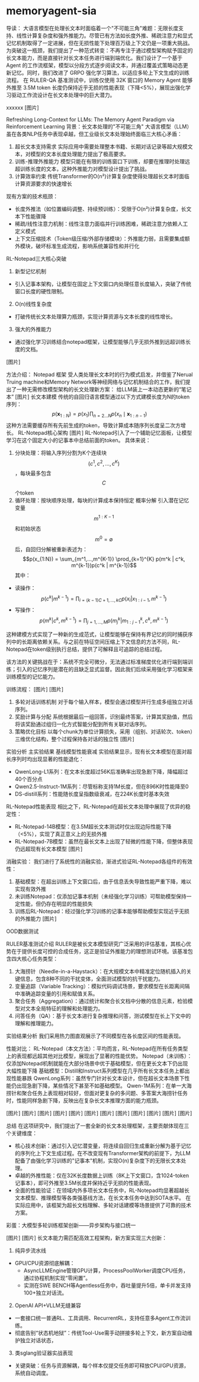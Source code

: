 # memoryagent-sia

导读：
大语言模型在处理长文本时面临着一个"不可能三角"难题：无限长度支持、线性计算复杂度和强外推能力。尽管已有方法如长度外推、稀疏注意力和显式记忆机制取得了一定进展，但在无损性能下处理百万级上下文仍是一项重大挑战。
为突破这一瓶颈，我们提出了一种范式转变：不再专注于通过模型架构赋予固定的长文本能力，而是直接针对长文本任务进行端到端优化。我们设计了一个基于 Agent 的工作流框架，模型以分段方式逐步阅读文本，并通过覆盖式策略动态更新记忆。同时，我们改进了 GRPO 强化学习算法，以适应多轮上下文生成的训练流程。
在 RULER-QA 基准测试中，训练仅使用 32K 窗口的 Memory Agent 能够外推至 3.5M token 长度仍保持近乎无损的性能表现（下降<5%），展现出强化学习驱动工作流设计在长文本处理中的巨大潜力。


xxxxxx
[图片]

Refreshing Long-Context for LLMs: The Memory Agent Paradigm via Reinforcement Learning
背景：长文本处理的"不可能三角"
大语言模型（LLM）虽在各类NLP任务中表现卓越，但工业级长文本处理始终面临三大核心矛盾：
1. 超长文本支持需求 实际应用中需要处理整本书籍、长期对话记录等超大规模文本，对模型的文本长度处理能力提出了极高要求。
2. 训练-推理外推能力 模型只能在有限的训练窗口下训练，却要在推理时处理远超训练长度的文本，这种外推能力对模型设计提出了挑战。
3. 计算效率约束 传统Transformer的O(n²)计算复杂度使得处理超长文本时面临计算资源要求的快速增长

现有方案的技术瓶颈：
- 长度外推法（如位置编码调整、持续预训练）：受限于O(n²)计算复杂度，长文本下性能骤降
- 稀疏/线性注意力机制：线性注意力面临并行训练困难，稀疏注意力依赖人工定义模式
- 上下文压缩技术（Token级压缩/外部存储模块）：外推能力弱，且需要集成额外模块，破坏标准生成流程，影响系统兼容性和并行化


RL-Notepad三大核心突破
1. 新型记忆机制 
  - 引入记事本架构，让模型在固定上下文窗口内处理任意长度输入，突破了传统窗口长度的硬性限制。
2. O(n)线性复杂度
  - 打破传统长文本处理算力瓶颈，实现计算资源与文本长度的线性增长。
3. 强大的外推能力 
  - 通过强化学习训练结合notepad框架，让模型能够几乎无损外推到远超训练长度的文档。


[图片]



方法介绍：
Notepad 框架
受人类处理长文本时的行为模式启发，并借鉴了Nerual Truing machine和Memory Network等神经网络与记忆机制结合的工作，我们提出了一种无需修改模型架构的长文处理新方案：
给LLM装上一本动态更新的“笔记本”
[图片]
长文本建模
传统的自回归语言模型通过以下方式建模长度为N的token序列：
$$p(\mathbf{x}_{1:N})=p(x_1)\prod_{n=2\ldots N}p(x_n \mid \mathbf{x}_{1:n-1})$$
这种方法需要缓存所有先前生成的token，导致计算成本随序列长度呈二次方增长。
RL-Notepad核心架构
[图片]
RL-Notepad引入了一个辅助记忆面板，让模型学习在这个固定大小的记事本中总结前面的token。
具体来说：
1. 分块处理：将输入序列分割为K个连续块$$(c^1, c^2, ..., c^K)$$ ，每块最多包含$$C
$$个token 
2. 循环处理：按块顺序处理，每块的计算成本保持恒定
概率分解
引入潜在记忆变量$$m^{1:K-1}$$和初始状态$$m^0 = ∅$$ 后，自回归分解被重新表述为： 
$$p(x_{1:N}) = \sum_{m^1,...,m^{K-1}} \prod_{k=1}^{K} p(m^k | c^k, m^{k-1})p(c^k | m^{k-1})$$
其中：
- 读操作：$$p(c^k | m^{k-1}) = \prod_{i=(k-1)C+1,...,kC} p(x_i | x_{1:i-1}, m^{k-1})$$
- 写操作：$$p(m^k | c^k, m^{k-1}) = \prod_{j=1,...,M} p(m^k_j | m^k_{1:j-1}, c^k, m^{k-1})$$

这种建模方式实现了一种新的生成范式，让模型能够在保持有界记忆的同时捕获序列中的长距离依赖关系。与之前在特征空间压缩上下文信息的方法不同，RL-Notepad在token级别执行总结，提供了可解释且可追踪的总结过程。

该方法的关键挑战在于：系统不完全可微分，无法通过标准梯度优化进行端到端训练；引入的记忆序列是潜在的且缺乏显式监督。因此我们后续采用强化学习框架来训练模型的记忆能力。

训练流程：
[图片]
[图片]

1. 多轮对话训练机制
对于每个输入样本，模型会通过模型并行生成多组独立对话序列。
2. 奖励计算与分配
系统根据最后一组回答，识别最终答案，计算其奖励值，然后将该奖励通过组归一化方式智能分配到所有关联对话序列。
3. 策略优化目标
以每个chunk为单位计算损失，采用（组别、对话轮次、token）三维优化结构，整个过程保持各对话的独立性
[图片]

实验分析
主实验结果
基线模型性能衰减
实验结果显示，现有长文本模型在面对超长序列时均出现显著的性能退化：
- QwenLong-L1系列：在文本长度超过56K后准确率出现急剧下降，降幅超过40个百分点
- Qwen2.5-Instruct-1M系列：尽管标称支持1M长度，但在896K时性能降至0
- DS-distill系列：性能随长度呈指数级衰减，在224K长度时基本失效

RL-Notepad性能表现
相比之下，RL-Notepad在超长文本处理中展现了优异的稳定性：
- RL-Notepad-14B模型：在3.5M超长文本测试时仅出现边际性能下降（<5%），实现了真正意义上的无损外推
- RL-Notepad-7B模型：虽然在最长文本上出现了轻微的性能下降，但整体表现仍远超现有长文本模型
[图片]

消融实验：
我们进行了系统性的消融实验，渐进式验证RL-Notepad各组件的有效性：
1. 基础模型：在超出训练上下文窗口后，由于信息丢失导致性能严重下降，难以实现有效外推
2. 未训练Notepad：仅添加记事本机制（未经强化学习训练）可帮助模型保持一定性能，但仍存在明显的性能损失
3. 训练后RL-Notepad：经过强化学习训练的记事本能够帮助模型实现近乎无损的外推能力
[图片]

OOD数据测试

RULER基准测试介绍
RULER是被长文本模型研究广泛采用的评估基准，其核心优势在于提供长度可控的合成任务，这正是验证外推能力的理想测试环境。该基准包含四大核心任务类型：
1. 大海捞针（Needle-in-a-Haystack）：在大规模文本中精准定位随机插入的关键信息，包含8种不同的干扰变体，全面测试模型的抗干扰能力。
2. 变量追踪（Variable Tracking）：模拟代码调试场景，要求模型在长距离间隔中准确追踪变量的引用和赋值关系。
3. 聚合任务（Aggregation）：通过统计和聚合长文档中分散的信息元素，检验模型对文本全局特征的理解和处理能力。
4. 问答任务（QA）：基于长文本进行复杂推理和问答，测试模型在长上下文中的理解和推理能力。

实验结果分析
我们采用热力图直观展示了不同模型在各长度区间的性能表现。

性能对比： 
RL-Notepad（本文方法）：平均而言，RL-Notepad在所有任务类型上的表现都远超其他对比模型，展现出了显著的性能优势。
Notepad（未训练）：仅添加Notepad机制就能在大部分场景中优于基础模型，但在更长文本下仍出现大幅性能下降
基础模型：Distill和Instruct系列模型在几乎所有长文本任务上都出现性能暴跌
QwenLong系列：虽然专门针对长文本设计，但在超长文本场景下性能仍出现急剧下降，某些情况下甚至不如基础模型。
Qwen-1M系列：在单一大海捞针和聚合任务上表现相对较好，但面对更复杂的多问题、多答案大海捞针任务时，性能同样急剧下降，反映出在复杂长文本推理方面的能力瓶颈。

[图片]
[图片]
[图片]
[图片]
[图片]
[图片]
[图片]
[图片]
[图片]
[图片]
[图片]
[图片]

总结
在这项研究中，我们提出了一套全新的长文本处理框架，主要贡献体现在三个关键维度：
- 核心技术创新：通过引入记忆潜变量，将连续自回归生成重新分解为基于记忆的序列化上下文生成过程。在不改变现有Transformer架构的前提下，为LLM配备了由强化学习训练的"记事本"机制，实现O(n)复杂度下的无限长文本处理。
- 卓越的外推性能：仅在32K长度数据上训练（8K上下文窗口，含1024-token记事本），即可外推至3.5M长度并保持近乎无损的性能表现。
- 全面的性能验证：在领域内外多项长文本任务中，RL-Notepad均显著超越长文本模型、推理模型等各类强基线方法，在长文本任务中达到SOTA水平。
在实际应用中，该框架为超长文档理解、多轮对话建模等场景提供了可靠的技术方案。

彩蛋：大模型多轮训练框架创新——异步架构与接口统一

[图片]
[图片]
长文本能力需匹配高效工程架构，新方案实现三大创新：
1. 纯异步流水线
  - GPU/CPU资源彻底解耦：
    - AsyncLLMEngine管理GPU计算，ProcessPoolWorker调度CPU任务，通过协程机制实现“零闲置”。
    - 实测在SWE BENCH等Agentless任务中，吞吐量提升5倍，单卡并发支持100+独立对话流。
2. OpenAI API+VLLM无缝兼容
  - 一套接口统一普通RL、工具调用、RecurrentRL，支持任意多Agent工作流训练。
  - 彻底告别“状态机地狱”：传统Tool-Use需手动拼接多轮上下文，新方案自动维护独立对话状态，
3. 类sglang验证器实战表现
  - 关键突破：任务与资源解耦，每个样本仅提交任务即可释放CPU/GPU资源，系统自动调度。
